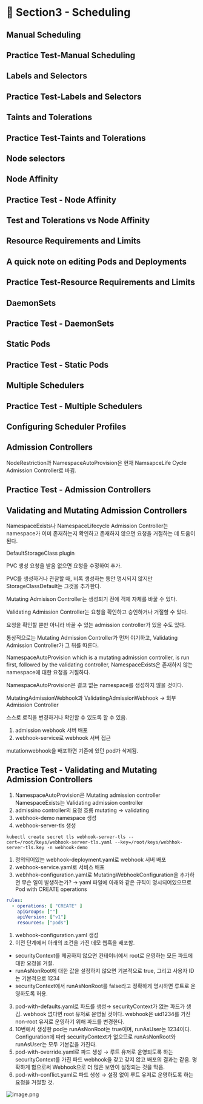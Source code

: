 # 🍨 Section3 - Scheduling

## Manual Scheduling


## Practice Test-Manual Scheduling


## Labels and Selectors


## Practice Test-Labels and Selectors


## Taints and Tolerations


## Practice Test-Taints and Tolerations


## Node selectors


## Node Affinity


## Practice Test - Node Affinity


## Test and Tolerations vs Node Affinity


## Resource Requirements and Limits


## A quick note on editing Pods and Deployments


## Practice Test-Resource Requirements and Limits


## DaemonSets


## Practice Test - DaemonSets


## Static Pods


## Practice Test - Static Pods


## Multiple Schedulers


## Practice Test - Multiple Schedulers


## Configuring Scheduler Profiles


## Admission Controllers


NodeRestriction과 NamespaceAutoProvision은 현재 NamsapceLife Cycle Admission Controller로 바뀜.


## Practice Test - Admission Controllers


## Validating and Mutating Admission Controllers


NamespaceExists나 NamespaceLifecycle Admission Controller는 namespace가 이미 존재하는지 확인하고 존재하지 않으면 요청을 거절하는 데 도움이 된다.


DefaultStorageClass plugin


PVC 생성 요청을 받음 없으면 요청을 수정하여 추가.


PVC를 생성하거나 관찰할 때, 비록 생성하는 동안 명시되지 않지만 StorageClassDefault는 그것을 추가한다.


Mutating Admisison Controller는 생성되기 전에 객체 자체를 바꿀 수 있다.


Validating Admission Controller는 요청을 확인하고 승인하거나 거절할 수 있다.


요청을 확인할 뿐만 아니라 바꿀 수 있는 admission controller가 있을 수도 있다.


통상적으로는 Mutating Admission Controller가 먼저 야기하고, Validating Admission Controller가 그 뒤를 따른다.


NamespaceAutoProvision which is a mutating admission controller, is run first, followed by the validating controller, NamespaceExists은 존재하지 않는 namespace에 대한 요청을 거절하다.


NamespaceAutoProvision은 결코 없는 namespace를 생성하지 않을 것이다.


MutatingAdmissionWebhook과 ValidatingAdmissionWebhook → 외부 Admission Controller


스스로 로직을 변경하거나 확인할 수 있도록 할 수 있음.

1. admission webhook 서버 배포
2. webhook-service로 webhook 서버 접근

mutationwebhook을 배포하면 기존에 있던 pod가 삭제됨.


## Practice Test - Validating and Mutating Admission Controllers

1. NamespaceAutoProvision은 Mutating admission controller
NamespaceExists는 Validating admission controller
2. admissino controller의 요청 흐름
mutating → validating
3. webhook-demo namespace 생성
4. webhook-server-tls 생성

```shell
kubectl create secret tls webhook-server-tls --cert=/root/keys/webhook-server-tls.yaml --key=/root/keys/webhhok-server-tls.key -n webhook-demo
```

1. 정의되어있는 webhook-deployment.yaml로 webhook 서버 배포
2. webhook-service.yaml로 서비스 배포
3. webhhok-configuration.yaml로 MutatingWebhookConfiguration을 추가하면 무슨 일이 발생하는가?
→ yaml 파일에 아래와 같은 규칙이 명시되어있으므로 Pod with CREATE operations

```yaml
rules:
  - operations: [ "CREATE" ]
    apiGroups: [""]
    apiVersion: ["v1"]
    resources: ["pods"]
```

1. webhook-configuration.yaml 생성
2. 이전 단계에서 아래의 조건을 가진 데모 웹훅을 배포함.
- securityContext를 제공하지 않으면 컨테이너에서 root로 운영하는 모든 파드에 대한 요청을 거절.
- runAsNonRoot에 대한 값을 설정하지 않으면 기본적으로 true, 그리고 사용자 ID는 기본적으로 1234
- securityContext에서 runAsNonRoot를 false라고 정확하게 명시하면 루트로 운영하도록 허용.
3. pod-with-defaults.yaml로 파드를 생성→ securityContext가 없는 파드가 생김.
webhook 없다면 root 유저로 운영될 것이다. webhook은 uid1234를 가진 non-root 유저로 운영하기 위해 파드를 변경한다.
4. 10번에서 생성한 pod는 runAsNonRoot는 true이며, runAsUser는 1234이다.
Configuration에 따라 securityContext가 없으므로 runAsNonRoot와 runAsUser는 모두 기본값을 가진다.
5. pod-with-override.yaml로 파드 생성 → 루트 유저로 운영되도록 하는 securityContext를 가진 파드
webhook을 갖고 갖지 않고 배포의 결과는 같음.
명확하게 함으로써 Webhook으로 더 많은 보안이 설정되는 것을 막음.
6. pod-with-conflict.yaml로 파드 생성 → 
설정 없이 루트 유저로 운영하도록 하는 요청을 거절할 것.

![image.png](https://prod-files-secure.s3.us-west-2.amazonaws.com/b2ea2032-00e9-4883-a13b-cb03cf5b2334/501c3b54-0de4-44d6-afe6-eca0c6373e4f/image.png?X-Amz-Algorithm=AWS4-HMAC-SHA256&X-Amz-Content-Sha256=UNSIGNED-PAYLOAD&X-Amz-Credential=ASIAZI2LB466SVEUQZI3%2F20250220%2Fus-west-2%2Fs3%2Faws4_request&X-Amz-Date=20250220T220031Z&X-Amz-Expires=3600&X-Amz-Security-Token=IQoJb3JpZ2luX2VjEJz%2F%2F%2F%2F%2F%2F%2F%2F%2F%2FwEaCXVzLXdlc3QtMiJHMEUCICobgT%2FTQEalOQ89y9wqRzKeUBK4wF48YYJZiGBYa9wfAiEAuJgoHlSxpig8Ev0shu4onWJ7eyuKIPzLUs22PM3XCBkqiAQIxf%2F%2F%2F%2F%2F%2F%2F%2F%2F%2FARAAGgw2Mzc0MjMxODM4MDUiDCP%2BF3bqydxizKUAAyrcA7kqzQYCW0WFt28zUCaJwdNQLzqNpYwLrZxGwK77hc2fCR2xIGaPLQv7W2OTHZXlNiDSF1jtSAA4c46X9yInxjT82U2F6ivAVOo7xYK9XyTPBjmftwQdSFP3blRtev9EgGC9SrchPtWeNivHaW7SIeYKJ9%2FzH%2Bx%2FrwMYwd0Ix6MOHTaqzvCik5KxsjX1fbmqrsbM1%2BYUil6etrrIO%2BvbzYZdTPYxJNInvrmDLpsHX6FkHCzaFFTc0zOb7F0tmJ%2BX%2FqaxRBSC5aq5eRTumIjot5n2VtAJMQxEd3sCDdPJvEvwXHcQttZtP0X9InfZE5uCOjjQ3BmpN3ef47JwARHVZddUQ2T4GF1lXOAya89RvVlZqsQmmlJq5OCSWknzNX%2FrgzDXL6tAbE01RKo0V2Z9rVnip5JNip8ccz1277uVxfUktgD2%2BEspCaqx24mWXHMa2VCBESBL8ENjOCy%2F27eD7y3PByZb61mbBLQZ8UcceMYTJfFt17rVnczLPuEvIu0pJ0AyZ1r4V2EjCGJzZNmKWCFExe6IA0wPTURfUJkhiPpshyANBBIvxilWqwh3BAJIuecapvI8vZcUZAGVgrGt8LKrsLgymMZh9n6dZBLqx8V8BFOd91HdzZz%2BpnLHMOiN3r0GOqUBnimV0YhoshaWe8%2BFQw1uVpuQOQ2qEC80oWeV%2ByBfkxtcqUEIEj3dvyjQWFYZ8eX%2Bzi4oRVU2ZarPaOuaMzGk9cGKDj3FsM7XrFlCEeVgZk26XWyibHepoPhj0i0%2Bb5c4JRHANTphaw9kYAjZtpnNSwy%2BGcYYRDLoncCst40SzhwTYrSINu3AYRDl%2BEGeo9tvIE2w8qkTQaFgTRrSYBgqxNmhzqip&X-Amz-Signature=d218ab27e9b90b42d4f52e42457bd814119fd2a2bb2b365224ded5548748ee36&X-Amz-SignedHeaders=host&x-id=GetObject)

